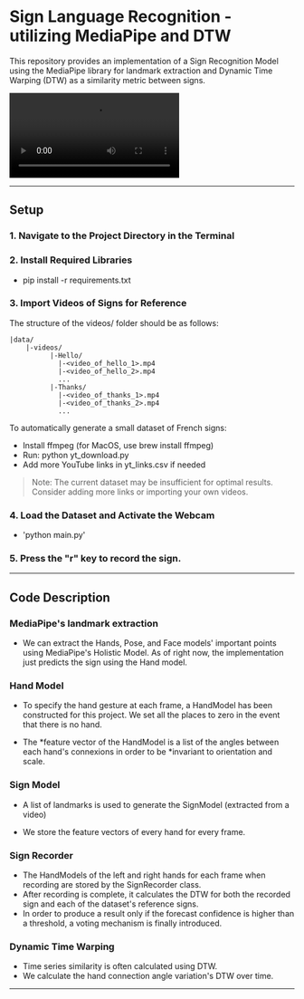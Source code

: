 # Sign Language Recognition - utilizing MediaPipe and DTW


This repository provides an implementation of a Sign Recognition Model using the MediaPipe library for landmark extraction and Dynamic Time Warping (DTW) as a similarity metric between signs.

![](Demo1.mp4)

---

## Setup

### 1. Navigate to the Project Directory in the Terminal

### 2. Install Required Libraries

- pip install -r requirements.txt

### 3. Import Videos of Signs for Reference

The structure of the videos/ folder should be as follows:
```
|data/
    |-videos/
          |-Hello/
            |-<video_of_hello_1>.mp4
            |-<video_of_hello_2>.mp4
            ...
          |-Thanks/
            |-<video_of_thanks_1>.mp4
            |-<video_of_thanks_2>.mp4
            ...
```

To automatically generate a small dataset of French signs:

- Install ffmpeg (for MacOS, use brew install ffmpeg)
- Run: python yt_download.py
- Add more YouTube links in yt_links.csv if needed
> Note: The current dataset may be insufficient for optimal results. Consider adding more links or importing your own videos.

### 4. Load the Dataset and Activate the Webcam

- 'python main.py'

### 5. Press the "r" key to record the sign.

---
## Code Description

### MediaPipe's landmark extraction

- We can extract the Hands, Pose, and Face models' important points using MediaPipe's Holistic Model.
As of right now, the implementation just predicts the sign using the Hand model.


### Hand Model

- To specify the hand gesture at each frame, a HandModel has been constructed for this project. 
We set all the places to zero in the event that there is no hand.

- The *feature vector of the HandModel is a list of the angles between each hand's connexions in order to be *invariant to orientation and scale.

### Sign Model

- A list of landmarks is used to generate the SignModel (extracted from a video)

- We store the feature vectors of every hand for every frame.

### Sign Recorder

- The HandModels of the left and right hands for each frame when recording are stored by the SignRecorder class.
- After recording is complete, it calculates the DTW for both the recorded sign and each of the dataset's reference signs.
- In order to produce a result only if the forecast confidence is higher than a threshold, a voting mechanism is finally introduced.

### Dynamic Time Warping

- Time series similarity is often calculated using DTW.
- We calculate the hand connection angle variation's DTW over time.

---
